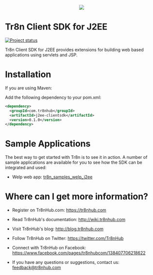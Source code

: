 <p align="center">
  <img src="https://raw.github.com/tr8n/tr8n/master/doc/screenshots/tr8nlogo.png">
</p>

Tr8n Client SDK for J2EE
==================

[![Project status](http://stillmaintained.com/tr8n/tr8n_android_clientsdk.png)](http://stillmaintained.com/tr8n/tr8n_android_clientsdk.png)

Tr8n Client SDK for J2EE provides extensions for building web based applications using servlets and JSP.

Installation
==================

If you are using Maven:

Add the following dependency to your pom.xml:

```xml
<dependency>
  <groupId>com.tr8nhub</groupId>
  <artifactId>j2ee-clientsdk</artifactId>
  <version>0.1.0</version>
</dependency>
```


Sample Applications
==================

The best way to get started with Tr8n is to see it in action. A number of sample applications are available for you to see how the SDK can be integrated and used:

* Welp web app: [tr8n_samples_welp_j2ee](https://github.com/tr8n/tr8n_samples_welp_j2ee)


Where can I get more information?
==================

* Register on Tr8nHub.com: https://tr8nhub.com

* Read Tr8nHub's documentation: http://wiki.tr8nhub.com

* Visit Tr8nHub's blog: http://blog.tr8nhub.com

* Follow Tr8nHub on Twitter: https://twitter.com/Tr8nHub

* Connect with Tr8nHub on Facebook: https://www.facebook.com/pages/tr8nhubcom/138407706218622

* If you have any questions or suggestions, contact us: feedback@tr8nhub.com



